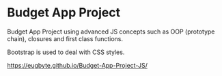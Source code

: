 # Budget App Project
Budget App Project using advanced JS concepts such as OOP (prototype chain), closures and first class functions.

Bootstrap is used to deal with CSS styles.

https://eugbyte.github.io/Budget-App-Project-JS/ 
